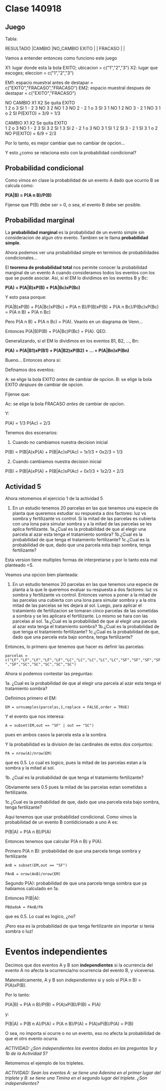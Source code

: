 # Clase 140918

## Juego

Tabla:

RESULTADO	|CAMBIO	|NO_CAMBIO
EXITO		|		|
FRACASO		|		|

Vamos a entender entonces como funciono este juego


X1: lugar donde esta la bola EXITO; ubicacion = c("1","2","3")
X2: lugar que escoges; eleccion = c("1","2","3")

EM1: espacio muestral antes de destapar = c("EXITO","FRACASO","FRACASO")
EM2: espacio muestral despues de destapar = c("EXITO","FRACASO")


NO CAMBIO
X1 X2	Se quita	EXITO	
	1	2 o 3		SI
1 - 2	3			NO
	3	2			NO
	1	3			NO
2 - 2	1 o 3		SI
	3	1			NO
	1	2			NO
3 - 2	1			NO
	3	1 o 2		SI
		P(EXITO) = 	3/9 = 1/3

CAMBIO
X1 X2	Se quita	EXITO	
	1	2 o 3		NO
1 - 2	3			SI
	3	2			SI
	1	3			SI
2 - 2	1 o 3		NO
	3	1			SI
	1	2			SI
3 - 2	1			SI
	3	1 o 2		NO
		P(EXITO) = 	6/9 = 2/3

Por lo tanto, es mejor cambiar que no cambiar de opcion...

Y esto ¿como se relaciona esto con la probabilidad condicional?

## Probabilidad condicional

Como vimos en clase la probabilidad de un evento A dado que ocurrio B se calcula como:

**P(A|B) = P(A n B)/P(B)**

Fijense que P(B) debe ser > 0, o sea, el evento B debe ser posible.

## Probabilidad marginal

La **probabilidad marginal** es la probabilidad de un evento simple sin consideracion de algun otro evento. Tambien se le llama **probabilidad simple**.

Ahora podemos ver una probabilidad simple en terminos de probabilidades condicionales...

El **teorema de probabilidad total** nos permite conocer la probabilidad marginal de un evento A cuando consideramos todos los eventos con los que se puede asociar. Asi, si el EM lo dividimos en los eventos B y Bc:

**P(A) = P(A|B)xP(B) + P(A|Bc)xP(Bc)**

Y esto pasa porque:

P(A|B)xP(B) + P(A|Bc)xP(Bc) = P(A n B)/P(B)xP(B) + P(A n Bc)/P(Bc)xP(Bc) = P(A n B) + P(A n Bc)

Pero P(A n B) + P(A n Bc) = P(A). Veanlo en un diagrama de Venn...

Entonces P(A|B)P(B) + P(A|Bc)P(Bc) = P(A). QED.

Generalizando, si el EM lo dividimos en los eventos B1, B2, ..., Bn:

**P(A) = P(A|B1)xP(B1) + P(A|B2)xP(B2) + ... + P(A|Bn)xP(Bn)**

Bueno... Entonces ahora si:

Definamos dos eventos:

A: se elige la bola EXITO _antes_ de cambiar de opcion.
B: se elige la bola EXITO _despues_ de cambiar de opcion.

Fijense que:

Ac: se elige la bola FRACASO _antes_ de cambiar de opcion.

Y:

P(A) = 1/3
P(Ac) = 2/3

Tenemos dos escenarios: 

1. Cuando no cambiamos nuestra decision inicial

P(B) = P(B|A)xP(A) + P(B|Ac)xP(Ac) = 1x1/3 + 0x2/3 = 1/3

2. Cuando cambiamos nuestra decision inicial

P(B) = P(B|A)xP(A) + P(B|Ac)xP(Ac) = 0x1/3 + 1x2/3 = 2/3

## Actividad 5

Ahora retomemos el ejercicio 1 de la actividad 5

1. En un estudio tenemos 20 parcelas en las que tenemos una especie de planta que queremos estudiar su respuesta a dos factores: luz vs sombra y fertilizante vs control. Si la mitad de las parcelas es cubierta con una lona para simular sombra y a la mitad de las parcelas se les aplica fertilizante. 1a.¿Cual es la probabilidad de que al elegir una parcela al azar esta tenga el tratamiento sombra? 1b.¿Cual es la probabilidad de que tenga el tratamiento fertilizante? 1c.¿Cual es la probabilidad de que, dado que una parcela esta bajo sombra, tenga fertilizante?

Esta version tiene multiples formas de interpretarse y por lo tanto esta mal planteado =S. 

Veamos una opcion bien planteada:

1. En un estudio tenemos 20 parcelas en las que tenemos una especie de planta a la que le queremos evaluar su respuesta a dos factores: luz vs sombra y fertilizante vs control. Entonces vamos a poner a la mitad de las parcelas una cubierta con una lona para simular sombra y a la otra mitad de las parcelas se les dejara al sol. Luego, para aplicar el tratamiento de fertilizacion se tomaran cinco parcelas de las sometidas a sombra y se les aplicara el fertilizante. Lo mismo se hara con las parcelas al sol. 1a.¿Cual es la probabilidad de que al elegir una parcela al azar esta tenga el tratamiento sombra? 1b.¿Cual es la probabilidad de que tenga el tratamiento fertilizante? 1c.¿Cual es la probabilidad de que, dado que una parcela esta bajo sombra, tenga fertilizante?

Entonces, lo primero que tenemos que hacer es definir las parcelas:

```parcelas = c("LF","LF","LF","LF","LF","LC","LC","LC","LC","LC","SF","SF","SF","SF","SF","SC","SC","SC","SC","SC")```

Ahora si podemos contestar las preguntas:

1a. ¿Cual es la probabilidad de que al elegir una parcela al azar esta tenga el tratamiento sombra?

Definimos primero el EM:

```EM = urnsamples(parcelas,1,replace = FALSE,order = TRUE)``` 

Y el evento que nos interesa:

```A = subset(EM,out == "SF" | out == "SC")```

pues en ambos casos la parcela esta a la sombra.

Y la probabilidad es la division de las cardinales de estos dos conjuntos:

```PA = nrow(A)/nrow(EM)```

que es 0.5. Lo cual es logico, pues la mitad de las parcelas estan a la sombra y la mitad al sol.

1b. ¿Cual es la probabilidad de que tenga el tratamiento fertilizante?

Obviamente sera 0.5 pues la mitad de las parcelas estan sometidas a fertilizante.

1c.¿Cual es la probabilidad de que, dado que una parcela esta bajo sombra, tenga fertilizante?

Aqui tenemos que usar probabilidad condicional. Como vimos la probabilidad de un evento B contidicionado a uno A es:

P(B|A) = P(A n B)/P(A)

Entonces tenemos que calcular P(A n B) y P(A).

Primero P(A n B): probabilidad de que una parcela tenga sombra y fertilizante

```AnB = subset(EM,out == "SF")```

```PAnB = nrow(AnB)/nrow(EM)```

Segundo P(A): probabilidad de que una parcela tenga sombra que ya habiamos calculado en 1a.

Entonces P(B|A):

```PBdadoA = PAnB/PA```

que es 0.5. Lo cual es logico, ¿no?

¡Pero esa es la probabilidad de que tenga fertilizante sin importar si tenia sombra o luz!

# Eventos independientes

Decimos que dos eventos A y B son **independientes** si la ocurrencia del evento A no afecta la ocurrencia/no ocurrencia del evento B, y viceversa.

Matematicamente, A y B son _independientes_ si y solo si P(A n B) = P(A)xP(B).

Por lo tanto:

P(A|B) = P(A n B)/P(B) = P(A)xP(B)/P(B) = P(A)

y:

P(B|A) = P(B n A)/P(A) = P(A n B)/P(A) = P(A)xP(B)/P(A) = P(B)

O sea, no importa si ocurre o no un evento, eso no afecta la probabilidad de que el otro evento ocurra.

_ACTIVIDAD: ¿Son independientes los eventos dados en las preguntas 1a y 1b de la Actividad 5?_

Retomemos el ejemplo de los tripletes.

_ACTIVIDAD: Sean los eventos A: se tiene una Adenina en el primer lugar del triplete y B: se tiene una Timina en el segundo lugar del triplete. ¿Son independientes?_
